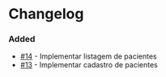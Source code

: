 # Changelog

### Added
* [#14](https://github.com/gustavoreino/sistema-pews/issues/14) - Implementar listagem de pacientes
* [#13](https://github.com/gustavoreino/sistema-pews/issues/13) - Implementar cadastro de pacientes